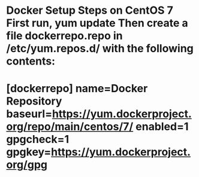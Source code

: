 Docker Setup Steps on CentOS 7
First run,
yum update
Then create a file dockerrepo.repo in /etc/yum.repos.d/ with the following contents:
========================================================================================
[dockerrepo] 
name=Docker Repository 
baseurl=https://yum.dockerproject.org/repo/main/centos/7/ 
enabled=1 
gpgcheck=1 
gpgkey=https://yum.dockerproject.org/gpg
========================================================================================


